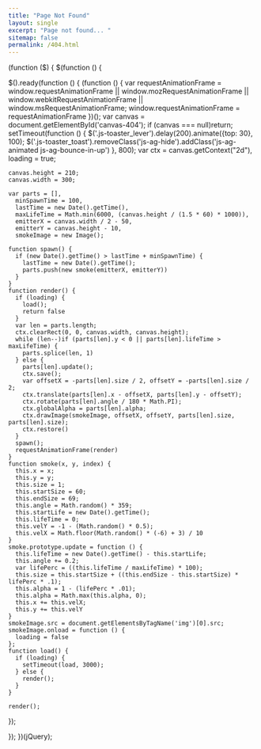 ```yaml
---
title: "Page Not Found"
layout: single
excerpt: "Page not found... "
sitemap: false
permalink: /404.html
---
```


(function ($) {
  $(function () {

$().ready(function () {
    (function () {
      var requestAnimationFrame = window.requestAnimationFrame || window.mozRequestAnimationFrame || window.webkitRequestAnimationFrame || window.msRequestAnimationFrame;
      window.requestAnimationFrame = requestAnimationFrame
    })();
    var canvas = document.getElementById('canvas-404');
    if (canvas === null)return;
    setTimeout(function () {
      $('.js-toaster_lever').delay(200).animate({top: 30}, 100);
      $('.js-toaster_toast').removeClass('js-ag-hide').addClass('js-ag-animated js-ag-bounce-in-up')
    }, 800);
    var ctx = canvas.getContext("2d"),
      loading = true;

    canvas.height = 210;
    canvas.width = 300;

    var parts = [],
      minSpawnTime = 100,
      lastTime = new Date().getTime(),
      maxLifeTime = Math.min(6000, (canvas.height / (1.5 * 60) * 1000)),
      emitterX = canvas.width / 2 - 50,
      emitterY = canvas.height - 10,
      smokeImage = new Image();

    function spawn() {
      if (new Date().getTime() > lastTime + minSpawnTime) {
        lastTime = new Date().getTime();
        parts.push(new smoke(emitterX, emitterY))
      }
    }
    function render() {
      if (loading) {
        load();
        return false
      }
      var len = parts.length;
      ctx.clearRect(0, 0, canvas.width, canvas.height);
      while (len--)if (parts[len].y < 0 || parts[len].lifeTime > maxLifeTime) {
        parts.splice(len, 1)
      } else {
        parts[len].update();
        ctx.save();
        var offsetX = -parts[len].size / 2, offsetY = -parts[len].size / 2;
        ctx.translate(parts[len].x - offsetX, parts[len].y - offsetY);
        ctx.rotate(parts[len].angle / 180 * Math.PI);
        ctx.globalAlpha = parts[len].alpha;
        ctx.drawImage(smokeImage, offsetX, offsetY, parts[len].size, parts[len].size);
        ctx.restore()
      }
      spawn();
      requestAnimationFrame(render)
    }
    function smoke(x, y, index) {
      this.x = x;
      this.y = y;
      this.size = 1;
      this.startSize = 60;
      this.endSize = 69;
      this.angle = Math.random() * 359;
      this.startLife = new Date().getTime();
      this.lifeTime = 0;
      this.velY = -1 - (Math.random() * 0.5);
      this.velX = Math.floor(Math.random() * (-6) + 3) / 10
    }
    smoke.prototype.update = function () {
      this.lifeTime = new Date().getTime() - this.startLife;
      this.angle += 0.2;
      var lifePerc = ((this.lifeTime / maxLifeTime) * 100);
      this.size = this.startSize + ((this.endSize - this.startSize) * lifePerc * .1);
      this.alpha = 1 - (lifePerc * .01);
      this.alpha = Math.max(this.alpha, 0);
      this.x += this.velX;
      this.y += this.velY
    }
    smokeImage.src = document.getElementsByTagName('img')[0].src;
    smokeImage.onload = function () {
      loading = false
    };
    function load() {
      if (loading) {
        setTimeout(load, 3000);
      } else {
        render();
      }
    }

    render();
});

  });
})(jQuery); 
